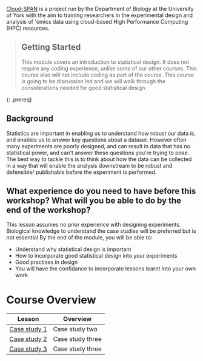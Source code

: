 ---
---
[Cloud-SPAN](https://cloud-span.york.ac.uk) is a project run by the Department of Biology at the University of York with the aim to training researchers in the experimental design and analysis of 'omics data using cloud-based High Performance Computing (HPC) resources.


> ## Getting Started
>
> This module covers an introduction to statistical design. It does not require any coding experience, unlike some of our other courses. This course also will not include coding as part of the course. This course is going to be discussion led and we will walk through the considerations needed for good statistical design.
>
{: .prereq}

## Background
Statistics are important in enabling us to understand how robust our data is, and enables us to answer key questions about a dataset. However often many experiments are poorly designed, and can result in data that has no statistical power, and can't answer these questions you're trying to pose. The best way to tackle this is to think about how the data can be collected in a way that will enable the analysis downstream to be robust and defensible/ publishable before the experiment is performed.



## What experience do you need to have before this workshop? What will you be able to do by the end of the workshop?

This lesson assumes no prior experience with designing experiments. Biological knowledge to understand the case studies will be preferred but is not essential
By the end of the module, you will be able to:

- Understand why statistical design is important
- How to incorporate good statistical design into your experiments
- Good practises in design
- You will have the confidance to incorporate lessons learnt into your own work


# Course Overview

| Lesson                     | Overview |
| -------------------------- | ---------|
| [Case study 1](https://cloud-span.github.io/experimental_design01-casestudies/01-case-study01/index.html) | Case study two |
| [Case study 2](https://cloud-span.github.io/experimental_design01-casestudies/02-case-study02/index.html) | Case study three |
| [Case study 3](https://cloud-span.github.io/experimental_design01-casestudies/01-case-study03/index.html) | Case study three |
